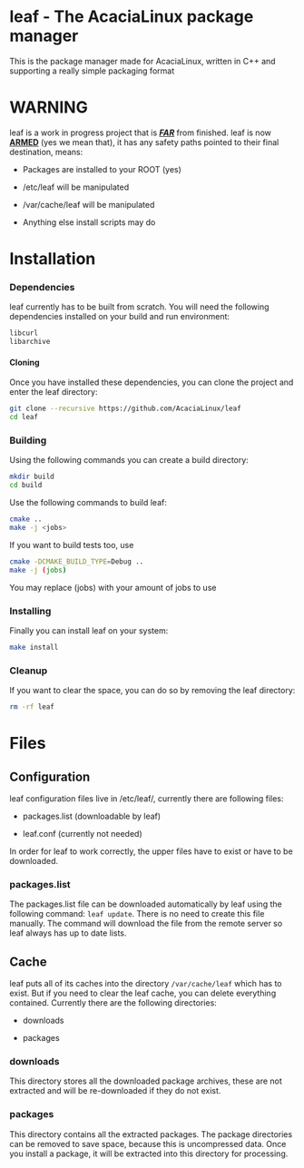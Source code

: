 # leaf - The AcaciaLinux package manager

This is the package manager made for AcaciaLinux, written in C++ and supporting a really simple packaging format

# WARNING

leaf is a work in progress project that is **<u>*FAR*</u>** from finished. leaf is now **<u>ARMED</u>** (yes we mean that), it has any safety paths pointed to their final destination, means:

- Packages are installed to your ROOT (yes)

- /etc/leaf will be manipulated

- /var/cache/leaf will be manipulated

- Anything else install scripts may do

# Installation

### Dependencies

leaf currently has to be built from scratch. You will need the following dependencies installed on your build and run environment:

```bash
libcurl
libarchive
```

#### Cloning

Once you have installed these dependencies, you can clone the project and enter the leaf directory:

```bash
git clone --recursive https://github.com/AcaciaLinux/leaf
cd leaf
```

### Building

Using the following commands you can create a build directory:

```bash
mkdir build
cd build
```

Use the following commands to build leaf:

```bash
cmake ..
make -j <jobs>
```

If you want to build tests too, use

```bash
cmake -DCMAKE_BUILD_TYPE=Debug ..
make -j (jobs)
```

You may replace (jobs) with your amount of jobs to use

### Installing

Finally you can install leaf on your system:

```bash
make install
```

### Cleanup

If you want to clear the space, you can do so by removing the leaf directory:

```bash
rm -rf leaf
```

# Files

## Configuration

leaf configuration files live in /etc/leaf/, currently there are following files:

- packages.list (downloadable by leaf)

- leaf.conf (currently not needed)

In order for leaf to work correctly, the upper files have to exist or have to be downloaded.

### packages.list

The packages.list file can be downloaded automatically by leaf using the following command: `leaf update`. There is no need to create this file manually. The command will download the file from the remote server so leaf always has up to date lists.

## Cache

leaf puts all of its caches into the directory `/var/cache/leaf` which has to exist. But if you need to clear the leaf cache, you can delete everything contained. Currently there are the following directories:

- downloads

- packages

### downloads

This directory stores all the downloaded package archives, these are not extracted and will be re-downloaded if they do not exist.

### packages

This directory contains all the extracted packages. The package directories can be removed to save space, because this is uncompressed data. Once you install a package, it will be extracted into this directory for processing.